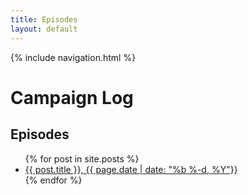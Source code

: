 ```yaml
---
title: Episodes
layout: default
---
```


{% include navigation.html %}

# Campaign Log

## Episodes

<ul>
  {% for post in site.posts %}
    <li><a href="{{ site.url }}/bardstest{{ post.url }}">{{ post.title }}, {{ page.date | date: "%b %-d, %Y"}}</a></li>
  {% endfor %}
</ul>
